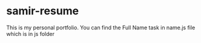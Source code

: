 # samir-resume
This is my personal portfolio.
You can find the Full Name task in name.js file which is in js folder
